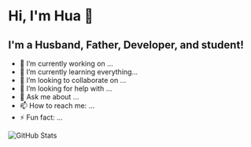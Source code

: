 # Hi, I'm Hua 👋

<!--
**aemooooon/aemooooon** is a ✨ _special_ ✨ repository because its `README.md` (this file) appears on your GitHub profile.

Here are some ideas to get you started:
-->

## I'm a Husband, Father, Developer, and student!

- 🔭 I’m currently working on ...
- 🌱 I’m currently learning everything...
- 👯 I’m looking to collaborate on ...
- 🤔 I’m looking for help with ...
- 💬 Ask me about ...
- 📫 How to reach me: ...
- ⚡ Fun fact: ...



![GitHub Stats](https://github-readme-stats.vercel.app/api?username=aemooooon&hide=["stars"]&show_icons=true)
